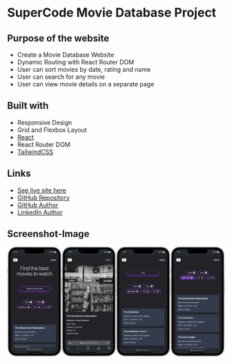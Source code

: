 # SuperCode Movie Database Project

## Purpose of the website

- Create a Movie Database Website
- Dynamic Routing with React Router DOM
- User can sort movies by date, rating and name
- User can search for any movie
- User can view movie details on a separate page

## Built with

- Responsive Design
- Grid and Flexbox Layout
- [React](https://react.dev/)
- React Router DOM
- [TailwindCSS](https://tailwindcss.com/)

## Links

- [See live site here](https://movie-data-react.onrender.com)
- [GitHub Repository](https://github.com/thomaserdmenger/Movie-Data-React)
- [GitHub Author](https://github.com/thomaserdmenger)
- [LinkedIn Author](https://www.linkedin.com/in/thomaserdmenger/)

## Screenshot-Image

![](./public/images/screenshot.png)
